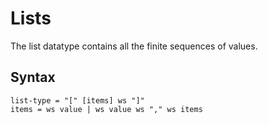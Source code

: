 # Lists

The list datatype contains all the finite sequences of values.

## Syntax

```abnf
list-type = "[" [items] ws "]"
items = ws value | ws value ws "," ws items
```